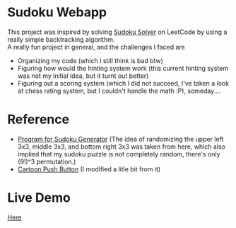 # Sudoku Webapp

This project was inspired by solving [Sudoku Solver](https://leetcode.com/problems/sudoku-solver/) on LeetCode by using a really simple backtracking algorithm. 
<br>
A really fun project in general, and the challenges I faced are

- Organizing my code (which I still think is bad btw)
- Figuring how would the hinting system work (this current hinting system was not my initial idea, but it turnt out better)
- Figuring out a scoring system (which I did not succeed, I've taken a look at chess rating system, but I couldn't handle the math :P), someday....


# Reference

- [Program for Sudoku Generator](https://www.geeksforgeeks.org/program-sudoku-generator/) (The idea of randomizing the upper left 3x3, middle 3x3, and bottom right 3x3 was taken from here, which also implied that my sudoku puzzle is not completely random, there's only (9!)^3 permutation.)
- [Cartoon Push Button](https://codemyui.com/3d-cartoon-push-button-effect-in-css/) (I modified a litle bit from it)

# Live Demo

[Here](https://wyhong3103.github.io/sudoku/)